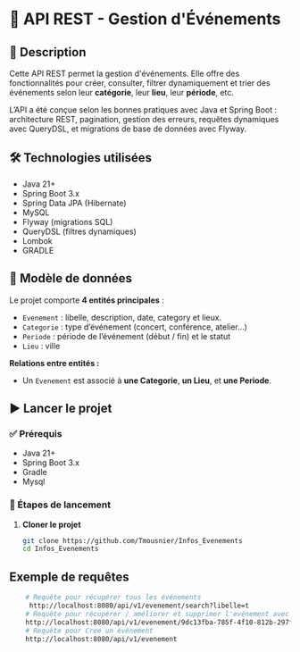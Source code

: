 # 🎉 API REST - Gestion d'Événements

## 📄 Description

Cette API REST permet la gestion d'événements. Elle offre des fonctionnalités pour créer, consulter, filtrer dynamiquement et trier des événements selon leur **catégorie**, leur **lieu**, leur **période**, etc.

L’API a été conçue selon les bonnes pratiques avec Java et Spring Boot : architecture REST, pagination, gestion des erreurs, requêtes dynamiques avec QueryDSL, et migrations de base de données avec Flyway.

## 🛠️ Technologies utilisées

- Java 21+
- Spring Boot 3.x
- Spring Data JPA (Hibernate)
- MySQL
- Flyway (migrations SQL)
- QueryDSL (filtres dynamiques)
- Lombok
- GRADLE

## 🧱 Modèle de données

Le projet comporte **4 entités principales** :

- `Evenement` : libelle, description, date, category et lieux.
- `Categorie` : type d’événement (concert, conférence, atelier…)
- `Periode` : période de l’événement (début / fin) et le statut
- `Lieu` : ville

**Relations entre entités :**
- Un `Evenement` est associé à **une Categorie**, **un Lieu**, et **une Periode**.

## ▶️ Lancer le projet

### ✅ Prérequis

- Java 21+
- Spring Boot 3.x
- Gradle
- Mysql

### 🏁 Étapes de lancement

1. **Cloner le projet**
   ```bash
   git clone https://github.com/Tmousnier/Infos_Evenements
   cd Infos_Evenements
## Exemple de requêtes 
   ```bash
       # Requête pour récupérer tous les événements
        http://localhost:8080/api/v1/evenement/search?libelle=t  
       # Requête pour récupérer / améliorer et supprimer l'evénement avec l'id
       http://localhost:8080/api/v1/evenement/9dc13fba-785f-4f10-812b-297f4cde953e
       # Requête pour Cree un événement
       http://localhost:8080/api/v1/evenement
       
    